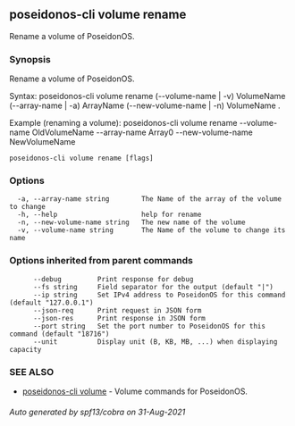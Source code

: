 ## poseidonos-cli volume rename

Rename a volume of PoseidonOS.

### Synopsis

Rename a volume of PoseidonOS.

Syntax:
	poseidonos-cli volume rename (--volume-name | -v) VolumeName (--array-name | -a) ArrayName (--new-volume-name | -n) VolumeName .

Example (renaming a volume): 
	poseidonos-cli volume rename --volume-name OldVolumeName --array-name Array0 --new-volume-name NewVolumeName
          

```
poseidonos-cli volume rename [flags]
```

### Options

```
  -a, --array-name string        The Name of the array of the volume to change
  -h, --help                     help for rename
  -n, --new-volume-name string   The new name of the volume
  -v, --volume-name string       The Name of the volume to change its name
```

### Options inherited from parent commands

```
      --debug         Print response for debug
      --fs string     Field separator for the output (default "|")
      --ip string     Set IPv4 address to PoseidonOS for this command (default "127.0.0.1")
      --json-req      Print request in JSON form
      --json-res      Print response in JSON form
      --port string   Set the port number to PoseidonOS for this command (default "18716")
      --unit          Display unit (B, KB, MB, ...) when displaying capacity
```

### SEE ALSO

* [poseidonos-cli volume](poseidonos-cli_volume.md)	 - Volume commands for PoseidonOS.

###### Auto generated by spf13/cobra on 31-Aug-2021
